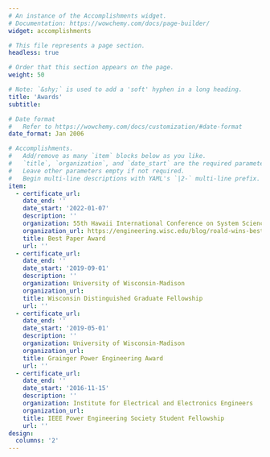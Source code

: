 ```yaml
---
# An instance of the Accomplishments widget.
# Documentation: https://wowchemy.com/docs/page-builder/
widget: accomplishments

# This file represents a page section.
headless: true

# Order that this section appears on the page.
weight: 50

# Note: `&shy;` is used to add a 'soft' hyphen in a long heading.
title: 'Awards'
subtitle:

# Date format
#   Refer to https://wowchemy.com/docs/customization/#date-format
date_format: Jan 2006

# Accomplishments.
#   Add/remove as many `item` blocks below as you like.
#   `title`, `organization`, and `date_start` are the required parameters.
#   Leave other parameters empty if not required.
#   Begin multi-line descriptions with YAML's `|2-` multi-line prefix.
item:
  - certificate_url:
    date_end: ''
    date_start: '2022-01-07'
    description: ''
    organization: 55th Hawaii International Conference on System Sciences
    organization_url: https://engineering.wisc.edu/blog/roald-wins-best-energy-paper-at-hicss-2022/
    title: Best Paper Award
    url: ''
  - certificate_url:
    date_end: ''
    date_start: '2019-09-01'
    description: ''
    organization: University of Wisconsin-Madison
    organization_url:
    title: Wisconsin Distinguished Graduate Fellowship
    url: ''
  - certificate_url:
    date_end: ''
    date_start: '2019-05-01'
    description: ''
    organization: University of Wisconsin-Madison
    organization_url:
    title: Grainger Power Engineering Award
    url: ''
  - certificate_url:
    date_end: ''
    date_start: '2016-11-15'
    description: ''
    organization: Institute for Electrical and Electronics Engineers
    organization_url:
    title: IEEE Power Engineering Society Student Fellowship
    url: ''
design:
  columns: '2'
---
```

